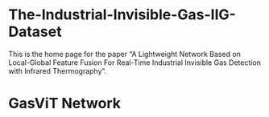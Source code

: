 # The-Industrial-Invisible-Gas-IIG-Dataset
This is the home page for the paper “A Lightweight Network Based on Local-Global Feature Fusion For Real-Time Industrial Invisible Gas Detection with Infrared Thermography”.

# GasViT Network

